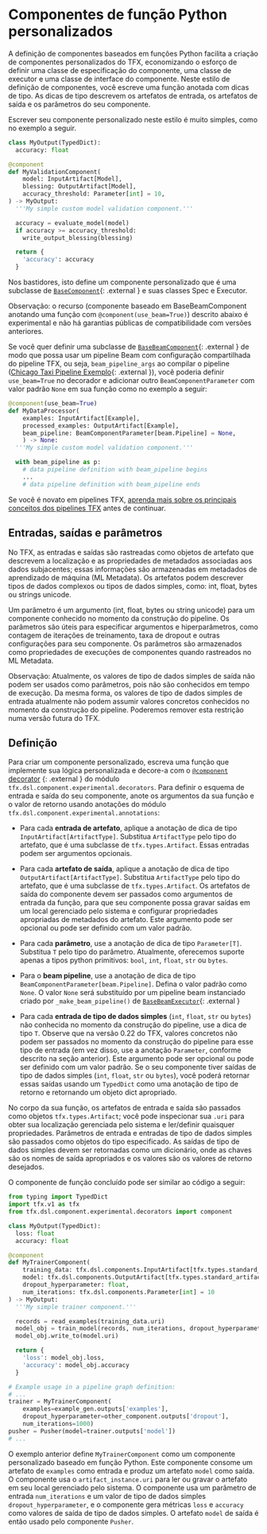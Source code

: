 # Componentes de função Python personalizados

A definição de componentes baseados em funções Python facilita a criação de componentes personalizados do TFX, economizando o esforço de definir uma classe de especificação do componente, uma classe de executor e uma classe de interface do componente. Neste estilo de definição de componentes, você escreve uma função anotada com dicas de tipo. As dicas de tipo descrevem os artefatos de entrada, os artefatos de saída e os parâmetros do seu componente.

Escrever seu componente personalizado neste estilo é muito simples, como no exemplo a seguir.

```python
class MyOutput(TypedDict):
  accuracy: float

@component
def MyValidationComponent(
    model: InputArtifact[Model],
    blessing: OutputArtifact[Model],
    accuracy_threshold: Parameter[int] = 10,
) -> MyOutput:
  '''My simple custom model validation component.'''

  accuracy = evaluate_model(model)
  if accuracy >= accuracy_threshold:
    write_output_blessing(blessing)

  return {
    'accuracy': accuracy
  }
```

Nos bastidores, isto define um componente personalizado que é uma subclasse de [`BaseComponent`](https://github.com/tensorflow/tfx/blob/master/tfx/dsl/components/base/base_component.py){: .external } e suas classes Spec e Executor.

Observação: o recurso (componente baseado em BaseBeamComponent anotando uma função com `@component(use_beam=True)`) descrito abaixo é experimental e não há garantias públicas de compatibilidade com versões anteriores.

Se você quer definir uma subclasse de [`BaseBeamComponent`](https://github.com/tensorflow/tfx/blob/master/tfx/dsl/components/base/base_beam_component.py){: .external } de modo que possa usar um pipeline Beam com configuração compartilhada do pipeline TFX, ou seja, `beam_pipeline_args` ao compilar o pipeline ([Chicago Taxi Pipeline Exemplo](https://github.com/tensorflow/tfx/blob/master/tfx/examples/chicago_taxi_pipeline/taxi_pipeline_simple.py#L192){: .external }), você poderia definir `use_beam=True` no decorador e adicionar outro `BeamComponentParameter` com valor padrão `None` em sua função como no exemplo a seguir:

```python
@component(use_beam=True)
def MyDataProcessor(
    examples: InputArtifact[Example],
    processed_examples: OutputArtifact[Example],
    beam_pipeline: BeamComponentParameter[beam.Pipeline] = None,
    ) -> None:
  '''My simple custom model validation component.'''

  with beam_pipeline as p:
    # data pipeline definition with beam_pipeline begins
    ...
    # data pipeline definition with beam_pipeline ends
```

Se você é novato em pipelines TFX, [aprenda mais sobre os principais conceitos dos pipelines TFX](understanding_tfx_pipelines) antes de continuar.

## Entradas, saídas e parâmetros

No TFX, as entradas e saídas são rastreadas como objetos de artefato que descrevem a localização e as propriedades de metadados associadas aos dados subjacentes; essas informações são armazenadas em metadados de aprendizado de máquina (ML Metadata). Os artefatos podem descrever tipos de dados complexos ou tipos de dados simples, como: int, float, bytes ou strings unicode.

Um parâmetro é um argumento (int, float, bytes ou string unicode) para um componente conhecido no momento da construção do pipeline. Os parâmetros são úteis para especificar argumentos e hiperparâmetros, como contagem de iterações de treinamento, taxa de dropout e outras configurações para seu componente. Os parâmetros são armazenados como propriedades de execuções de componentes quando rastreados no ML Metadata.

Observação: Atualmente, os valores de tipo de dados simples de saída não podem ser usados ​​como parâmetros, pois não são conhecidos em tempo de execução. Da mesma forma, os valores de tipo de dados simples de entrada atualmente não podem assumir valores concretos conhecidos no momento da construção do pipeline. Poderemos remover esta restrição numa versão futura do TFX.

## Definição

Para criar um componente personalizado, escreva uma função que implemente sua lógica personalizada e decore-a com o [`@component` decorator](https://github.com/tensorflow/tfx/blob/master/tfx/dsl/component/experimental/decorators.py) {: .external } do módulo `tfx.dsl.component.experimental.decorators`. Para definir o esquema de entrada e saída do seu componente, anote os argumentos da sua função e o valor de retorno usando anotações do módulo `tfx.dsl.component.experimental.annotations`:

- Para cada **entrada de artefato**, aplique a anotação de dica de tipo `InputArtifact[ArtifactType]`. Substitua `ArtifactType` pelo tipo do artefato, que é uma subclasse de `tfx.types.Artifact`. Essas entradas podem ser argumentos opcionais.

- Para cada **artefato de saída**, aplique a anotação de dica de tipo `OutputArtifact[ArtifactType]`. Substitua `ArtifactType` pelo tipo do artefato, que é uma subclasse de `tfx.types.Artifact`. Os artefatos de saída do componente devem ser passados ​​como argumentos de entrada da função, para que seu componente possa gravar saídas em um local gerenciado pelo sistema e configurar propriedades apropriadas de metadados do artefato. Este argumento pode ser opcional ou pode ser definido com um valor padrão.

- Para cada **parâmetro**, use a anotação de dica de tipo `Parameter[T]`. Substitua `T` pelo tipo do parâmetro. Atualmente, oferecemos suporte apenas a tipos python primitivos: `bool`, `int`, `float`, `str` ou `bytes`.

- Para o **beam pipeline**, use a anotação de dica de tipo `BeamComponentParameter[beam.Pipeline]`. Defina o valor padrão como `None`. O valor `None` será substituído por um pipeline beam instanciado criado por `_make_beam_pipeline()` de [`BaseBeamExecutor`](https://github.com/tensorflow/tfx/blob/master/tfx/dsl/components/base/base_beam_executor.py){: .external }

- Para cada **entrada de tipo de dados simples** (`int`, `float`, `str` ou `bytes`) não conhecida no momento da construção do pipeline, use a dica de tipo `T`. Observe que na versão 0.22 do TFX, valores concretos não podem ser passados no momento da construção do pipeline para esse tipo de entrada (em vez disso, use a anotação `Parameter`, conforme descrito na seção anterior). Este argumento pode ser opcional ou pode ser definido com um valor padrão. Se o seu componente tiver saídas de tipo de dados simples (`int`, `float`, `str` ou `bytes`), você poderá retornar essas saídas usando um `TypedDict` como uma anotação de tipo de retorno e retornando um objeto dict apropriado.

No corpo da sua função, os artefatos de entrada e saída são passados ​​como objetos `tfx.types.Artifact`; você pode inspecionar sua `.uri` para obter sua localização gerenciada pelo sistema e ler/definir quaisquer propriedades. Parâmetros de entrada e entradas de tipo de dados simples são passados ​​como objetos do tipo especificado. As saídas de tipo de dados simples devem ser retornadas como um dicionário, onde as chaves são os nomes de saída apropriados e os valores são os valores de retorno desejados.

O componente de função concluído pode ser similar ao código a seguir:

```python
from typing import TypedDict
import tfx.v1 as tfx
from tfx.dsl.component.experimental.decorators import component

class MyOutput(TypedDict):
  loss: float
  accuracy: float

@component
def MyTrainerComponent(
    training_data: tfx.dsl.components.InputArtifact[tfx.types.standard_artifacts.Examples],
    model: tfx.dsl.components.OutputArtifact[tfx.types.standard_artifacts.Model],
    dropout_hyperparameter: float,
    num_iterations: tfx.dsl.components.Parameter[int] = 10
) -> MyOutput:
  '''My simple trainer component.'''

  records = read_examples(training_data.uri)
  model_obj = train_model(records, num_iterations, dropout_hyperparameter)
  model_obj.write_to(model.uri)

  return {
    'loss': model_obj.loss,
    'accuracy': model_obj.accuracy
  }

# Example usage in a pipeline graph definition:
# ...
trainer = MyTrainerComponent(
    examples=example_gen.outputs['examples'],
    dropout_hyperparameter=other_component.outputs['dropout'],
    num_iterations=1000)
pusher = Pusher(model=trainer.outputs['model'])
# ...
```

O exemplo anterior define `MyTrainerComponent` como um componente personalizado baseado em função Python. Este componente consome um artefato de `examples` como entrada e produz um artefato `model` como saída. O componente usa o `artifact_instance.uri` para ler ou gravar o artefato em seu local gerenciado pelo sistema. O componente usa um parâmetro de entrada `num_iterations` e um valor de tipo de dados simples `dropout_hyperparameter`, e o componente gera métricas `loss` e `accuracy` como valores de saída de tipo de dados simples. O artefato `model` de saída é então usado pelo componente `Pusher`.
